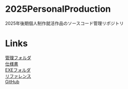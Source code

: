 # 2025PersonalProduction
2025年後期個人制作就活作品のソースコード管理リポジトリ<br>
# Links
[管理フォルダ](https://drive.google.com/drive/folders/1vOh8z-SH3kAMsJ8x15iGhfDXOJCKt1zO)<br>
[仕様書](https://docs.google.com/spreadsheets/d/1nRdhs7DpCYX4oznqU-NUU_swt04elKO3rdSuHkIdRmg/edit?gid=0#gid=0)<br>
[EXEフォルダ](https://drive.google.com/drive/folders/1k1uwU-6l-gb2ehSRtcirH478ClXc0Q-F)<br>
[リファレンス](https://docs.google.com/document/d/18hXoIO4gpyP--XAJLaAvwl9zFEKVtDjQDRk3ofEqWII/edit?tab=t.k60e2pfli6z1)<br>
[GitHub](https://github.com/GakutoShiojima-HAC/2025PersonalProduction)

